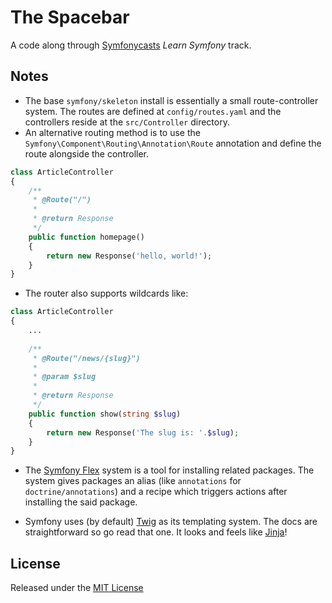 # The Spacebar

A code along through [Symfonycasts](https://symfonycasts.com) _Learn Symfony_ track.

## Notes

- The base `symfony/skeleton` install is essentially a small route-controller system. The routes are defined at `config/routes.yaml` and the controllers reside at the `src/Controller` directory.
- An alternative routing method is to use the `Symfony\Component\Routing\Annotation\Route` annotation and define the route alongside the controller.

```php
class ArticleController
{
    /**
     * @Route("/")
     *
     * @return Response
     */
    public function homepage()
    {
        return new Response('hello, world!');
    }
}
```

- The router also supports wildcards like:

```php
class ArticleController
{
    ...
    
    /**
     * @Route("/news/{slug}")
     *
     * @param $slug
     *
     * @return Response
     */
    public function show(string $slug)
    {
        return new Response('The slug is: '.$slug);
    }
}
```

- The [Symfony Flex](https://symfony.sh/) system is a tool for installing related packages. The system gives packages an alias (like `annotations` for `doctrine/annotations`) and a recipe which triggers actions after installing the said package.

- Symfony uses (by default) [Twig](http://twig.symfony.com) as its templating system. The docs are straightforward so go read that one. It looks and feels like [Jinja](http://jinja.pocoo.org/docs/2.10/)!

## License

Released under the [MIT License](LICENSE)